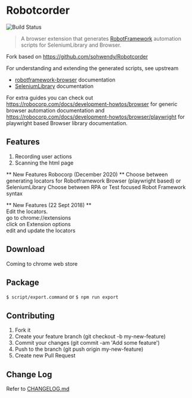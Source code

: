 # Robotcorder

![Build Status](https://github.com/robocorp/Robotcorder/workflows/on-push%20jobs/badge.svg)

> A browser extension that generates [RobotFramework](http://robotframework.org/) automation scripts for SeleniumLibrary and Browser. 

Fork based on https://github.com/sohwendy/Robotcorder

For understanding and extending the generated scripts, see upstream
- [robotframework-browser](https://robotframework-browser.org/) documentation
- [SeleniumLibrary](https://robotframework.org/SeleniumLibrary/) documentation


For extra guides you can check out https://robocorp.com/docs/development-howtos/browser for generic browser automation documentation and 
https://robocorp.com/docs/development-howtos/browser/playwright for playwright based Browser library documentation.

## Features

1. Recording user actions
2. Scanning the html page

** New Features Robocorp (December 2020) ** 
Choose between generating locators for Robotframework Browser (playwright based) or SeleniumLibrary
Choose between RPA or Test focused Robot Framework syntax

** New Features (22 Sept 2018) **  
Edit the locators.  
go to chrome://extensions  
click on Extension options  
edit and update the locators

## Download
Coming to chrome web store
<!--  [Robotcorder - Chrome Web Store](https://chrome.google.com/webstore/detail/robotcorder/ifiilbfgcemdapeibjfohnfpfmfblmpd) 
-->

## Package
``` $ script/export.command ```
or
``` $ npm run export ```

## Contributing
1. Fork it
2. Create your feature branch (git checkout -b my-new-feature)
3. Commit your changes (git commit -am 'Add some feature')
4. Push to the branch (git push origin my-new-feature)
5. Create new Pull Request

## Change Log
Refer to [CHANGELOG.md](https://github.com/robocorp/Robotcorder/blob/master/CHANGELOG.md)

<!--
## Github Pages
Found in /docs.
Refer to [Robotcorder-Page](https://sohwendy.github.io/Robotcorder-Page/) for instruction how to update github page.


[![forthebadge](https://forthebadge.com/images/badges/made-with-javascript.svg)](https://forthebadge.com)
[![forthebadge](https://forthebadge.com/images/badges/contains-technical-debt.svg)](https://forthebadge.com)


[![forthebadge](https://forthebadge.com/images/badges/check-it-out.svg)](https://forthebadge.com)
[![forthebadge](https://forthebadge.com/images/badges/does-not-contain-msg.svg)](https://forthebadge.com)
[![forthebadge](https://forthebadge.com/images/badges/powered-by-water.svg)](https://forthebadge.com)

-->



